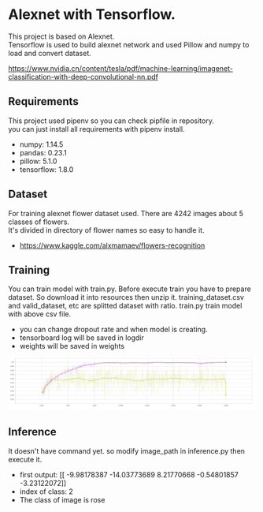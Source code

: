 # Alexnet with Tensorflow.

This project is based on Alexnet.<br/>
Tensorflow is used to build alexnet network and used Pillow and numpy to load and convert dataset.<br/>

https://www.nvidia.cn/content/tesla/pdf/machine-learning/imagenet-classification-with-deep-convolutional-nn.pdf<br/>



## Requirements

This project used pipenv so you can check pipfile in repository. <br/>
you can just install all requirements with pipenv install. <br/>

- numpy: 1.14.5
- pandas: 0.23.1
- pillow: 5.1.0
- tensorflow: 1.8.0


## Dataset

For training alexnet flower dataset used. There are 4242 images about 5 classes of flowers. <br/>
It's divided in directory of flower names so easy to handle it.

- https://www.kaggle.com/alxmamaev/flowers-recognition

## Training

You can train model with train.py.
Before execute train you have to prepare dataset.
So download it into resources then unzip it.
training_dataset.csv and valid_dataset, etc are splitted dataset with ratio.
train.py train model with above csv file.

- you can change dropout rate and when model is creating.
- tensorboard log will be saved in logdir
- weights will be saved in weights

![alt text](https://github.com/Sangkwun/Alexnet/blob/master/accuracy.png)

## Inference

It doesn't have command yet.
so modify image_path in inference.py then execute it.

- first output: [[ -9.98178387 -14.03773689   8.21770668  -0.54801857  -3.23122072]]
- index of class: 2
- The class of image is rose
